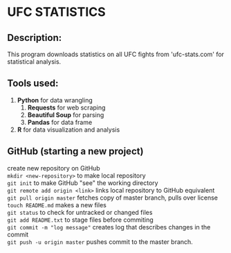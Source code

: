 # UFC STATISTICS 

##  Description:
This program downloads statistics on all UFC fights from 'ufc-stats.com' for statistical analysis.  

## Tools used:
1. **Python** for data wrangling  
	1. **Requests** for web scraping  
	2. **Beautiful Soup** for parsing  
	3. **Pandas** for data frame  
2. **R** for data visualization and analysis  

## GitHub (starting a new project)
 create new repository on GitHub    
`mkdir <new-repository>` to make local repository    
`git init` to make GitHub "see" the working directory  
`git remote add origin <link>`  links local repository to GitHub equivalent   
`git pull origin master` fetches copy of master branch, pulls over license   
`touch README.md` makes a new files  
`git status` to check for untracked or changed files  
`git add README.txt` to stage files before commiting  
`git commit -m "log message"` creates log that describes changes in the commit  
`git push -u origin master` pushes commit to the master branch.   
